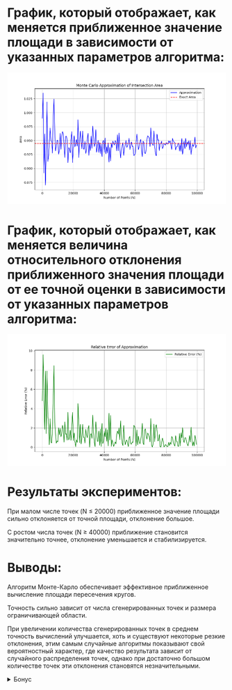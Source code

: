 # График, который отображает, как меняется приближенное значение площади в зависимости от указанных параметров алгоритма:
![Figure_1.png](Figure_1.png)
# График, который отображает, как меняется величина относительного отклонения приближенного значения площади от ее точной оценки в зависимости от указанных параметров алгоритма:
![Figure_2.png](Figure_2.png)


# Результаты экспериментов:

При малом числе точек (N ≤ 20000) приближенное значение площади сильно отклоняется от точной площади, отклонение большое.

С ростом числа точек (N ≥ 40000) приближение становится значительно точнее, отклонение уменьшается и стабилизируется.

# Выводы:

Алгоритм Монте-Карло обеспечивает эффективное приближенное вычисление площади пересечения кругов.

Точность сильно зависит от числа сгенерированных точек и размера ограничивающей области.

При увеличении количества сгенерированных точек в среднем точность вычислений улучшается, хоть и существуют некоторые резкие отклонения, этим самым случайные алгоритмы показывают
свой вероятностный характер, где качество результата зависит от случайного распределения точек,
однако при достаточно большом количестве точек эти отклонения становятся незначительными.


<details>
  <summary>Бонус</summary>
   <img src="https://images-wixmp-ed30a86b8c4ca887773594c2.wixmp.com/f/f6e5f327-1c1b-4b17-96d7-587e5f0de844/d2lfsl4-c66eaab4-f612-4a79-8477-907292359384.gif?token=eyJ0eXAiOiJKV1QiLCJhbGciOiJIUzI1NiJ9.eyJzdWIiOiJ1cm46YXBwOjdlMGQxODg5ODIyNjQzNzNhNWYwZDQxNWVhMGQyNmUwIiwiaXNzIjoidXJuOmFwcDo3ZTBkMTg4OTgyMjY0MzczYTVmMGQ0MTVlYTBkMjZlMCIsIm9iaiI6W1t7InBhdGgiOiJcL2ZcL2Y2ZTVmMzI3LTFjMWItNGIxNy05NmQ3LTU4N2U1ZjBkZTg0NFwvZDJsZnNsNC1jNjZlYWFiNC1mNjEyLTRhNzktODQ3Ny05MDcyOTIzNTkzODQuZ2lmIn1dXSwiYXVkIjpbInVybjpzZXJ2aWNlOmZpbGUuZG93bmxvYWQiXX0.dVkHBz7AgXXXQ5HPJmqOxHt93lgGIX7g29eVEsNXyGk" width="500"/>
</details>
